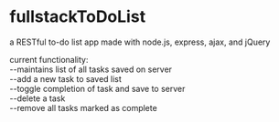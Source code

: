 # fullstackToDoList

a RESTful to-do list app made with node.js, express, ajax, and jQuery

current functionality:<br>
--maintains list of all tasks saved on server <br>
--add a new task to saved list <br>
--toggle completion of task and save to server <br>
--delete a task <br>
--remove all tasks marked as complete
